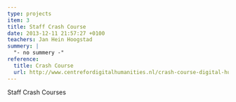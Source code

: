 ```yaml
---
type: projects
item: 3
title: Staff Crash Course
date: 2013-12-11 21:57:27 +0100
teachers: Jan Hein Hoogstad
summery: |
  "- no summery -" 
reference:
  title: Crash Course
  url: http://www.centrefordigitalhumanities.nl/crash-course-digital-humanities-2015/
---
```

Staff Crash Courses